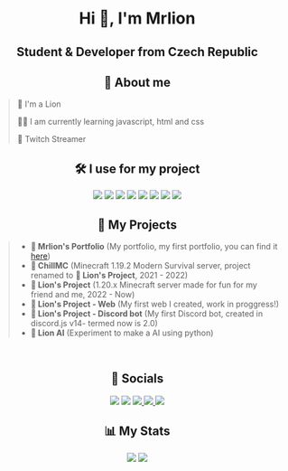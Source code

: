 <h1 align="center">Hi 👋, I'm Mrlion</h1>
<h2 align="center">Student & Developer from Czech Republic</h2>
<h2 align="center">👀 About me</h2>

> 🦁 I'm a Lion
> 
> 👨‍🎓 I am currently learning javascript, html and css
> 
> 🎥 Twitch Streamer
>

<h2 align="center">🛠️ I use for my project</h2>
<p align="center"> 
  <img src="https://img.shields.io/badge/HTML-E34F26?style=for-the-badge&logo=html5&logoColor=white">
  <img src="https://img.shields.io/badge/CSS-1572B6?style=for-the-badge&logo=css3&logoColor=white">
  <img src="https://img.shields.io/badge/JavaScript-F7DF1E?style=for-the-badge&logo=javascript&logoColor=black">
  <img src="https://img.shields.io/badge/TypeScript-007ACC?style=for-the-badge&logo=typescript&logoColor=white">
  <img src="https://img.shields.io/badge/Node.js-339933?style=for-the-badge&logo=nodedotjs&logoColor=white">
  <img src="https://img.shields.io/badge/python-%233776AB.svg?&style=for-the-badge&logo=python&logoColor=white">
  <img src="https://img.shields.io/badge/Lua-2C2D72?style=for-the-badge&logo=lua&logoColor=white">
  <img src="https://img.shields.io/badge/PHP-777BB4?style=for-the-badge&logo=php&logoColor=white">
</p>

<h2 align="center">💼 My Projects</h2>

> * **🦁 Mrlion's Portfolio** (My portfolio, my first portfolio, you can find it [here](https://l0stedmrlion.github.io/portfolio/)) 
> * **🌌 ChillMC** (Minecraft 1.19.2 Modern Survival server, project renamed to **🦁 Lion's Project**, 2021 - 2022)
> * **🦁 Lion's Project** (1.20.x Minecraft server made for fun for my friend and me, 2022 - Now)
> * **🦁 Lion's Project - Web** (My first web I created, work in proggress!)
> * **🦁 Lion's Project - Discord bot** (My first Discord bot, created in discord.js v14- termed now is 2.0)
> * **🦁 Lion AI** (Experiment to make a AI using python)
<br>
<h2 align="center">📱 Socials</h2>
<p align="center">
  <a href="mailto:mrlion@lionsproject.eu"><img src="https://img.shields.io/badge/e‑mail-D14836.svg?style=for-the-badge&logo=GMail&logoColor=white"/></a>
  <a href="https://discord.com/users/710549603216261141"><img src="https://img.shields.io/badge/Discord-5865F2?style=for-the-badge&logo=discord&logoColor=white"/></a>
  <a href="https://www.twitch.tv/lostedmrlion"><img src="https://img.shields.io/badge/Twitch-9146FF?style=for-the-badge&logo=twitch&logoColor=white"</a>
  <a href="https://www.youtube.com/channel/UCY7VxDVOcwXRUyG-SUsDIOg"><img src="https://img.shields.io/badge/YouTube-FF0000?style=for-the-badge&logo=youtube&logoColor=white"</a>
  <a href="https://twitter.com/lostedmrlion"><img src="https://img.shields.io/badge/twitter-1DA1F2.svg?style=for-the-badge&logo=twitter&logoColor=white"/></a>

<h2 align="center">📊 My Stats</h2>
<p align="center">
  <img src="https://github-readme-stats.vercel.app/api/top-langs?username=L0stedMrlion&show_icons=true&locale=en&layout=compact&theme=github_dark_dimmed"/>
  <img src="https://github-readme-stats.vercel.app/api?username=L0stedMrlion&show_icons=true&locale=en&theme=github_dark_dimmed"/>
</p>


